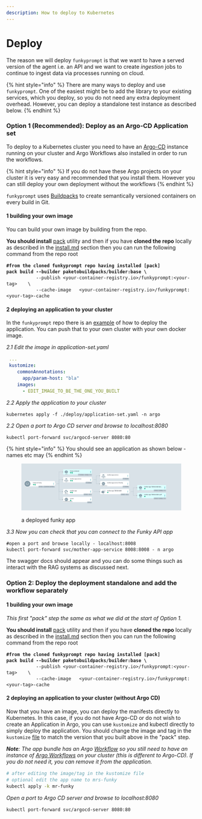 ```yaml
---
description: How to deploy to Kubernetes
---
```


# Deploy

The reason we will deploy `funkyprompt` is that we want to have a served version of the agent i.e. an API and we want to create _ingestion_ jobs to continue to ingest data via processes running on cloud.

{% hint style="info" %}
There are many ways to deploy and use `funkyprompt`. One of the easiest might be to add the library to your existing services, which you deploy, so you do not need any extra deployment overhead. However, you can deploy a standalone test instance as described below.
{% endhint %}

### Option 1 (Recommended): Deploy as an Argo-CD Application set

To deploy to a Kubernetes cluster you need to have an [Argo-CD](https://argo-cd.readthedocs.io/en/stable/) instance running on your cluster and Argo Workflows also installed in order to run the workflows.&#x20;

{% hint style="info" %}
If you do not have these Argo projects on your cluster it is very easy and recommended that you install them. However you can still deploy your own deployment without the workflows
{% endhint %}

`funkyprompt` uses [Buildpacks](https://buildpacks.io/) to create semantically versioned containers on every build in Git.&#x20;

#### 1 building your own image

You can build your own image by building from the repo.&#x20;

**You should install** [pack](https://buildpacks.io/docs/tools/pack/) utility and then if you have **cloned the repo** locally as described in the [install.md](install.md "mention") section then you can run the following command from the repo root

<pre class="language-bash"><code class="lang-bash"><strong>#from the cloned funkyprompt repo having installed [pack]
</strong><strong>pack build --builder paketobuildpacks/builder:base \
</strong>           --publish &#x3C;your-container-registry.io>/funkyprompt:&#x3C;your-tag>    \
           --cache-image   &#x3C;your-container-registry.io>/funkyprompt:&#x3C;your-tag>-cache
</code></pre>

#### 2 deploying an application to your cluster

In the `funkyprompt` repo there is an [example](https://github.com/mr-saoirse/funkyprompt/tree/main/deploy) of how to deploy the application. You can push that to your own cluster with your own docker image.&#x20;

_2.1 Edit the image  in application-set.yaml_

```yaml
 ...
 kustomize:
    commonAnnotations:
      app/param-host: "bla"
    images:
      - EDIT_IMAGE_TO_BE_THE_ONE_YOU_BUILT
```

_2.2 Apply the application to your cluster_

```
kubernetes apply -f ./deploy/application-set.yaml -n argo
```

_2.2 Open a port to Argo CD server and browse to localhost:8080_

```
kubectl port-forward svc/argocd-server 8080:80
```

{% hint style="info" %}
You should see an application as shown below - names etc may&#x20;
{% endhint %}

<figure><img src="../.gitbook/assets/Screenshot 2023-10-26 at 6.12.36 PM.png" alt=""><figcaption><p>a deployed funky app</p></figcaption></figure>

_3.3 Now you can check that you can connect to the Funky API app_

```
#open a port and browse locally - localhost:8008
kubectl port-forward svc/mother-app-service 8008:8008 - n argo
```

The swagger docs should appear and you can do some things such as interact with the RAG systems as discussed next.

### Option 2: Deploy the deployment standalone and add the workflow separately

#### 1 building your own image

_This first "pack" step the same as what we did at the start of Option 1._

**You should install** [pack](https://buildpacks.io/docs/tools/pack/) utility and then if you have **cloned the repo** locally as described in the [install.md](install.md "mention") section then you can run the following command from the repo root

<pre class="language-bash"><code class="lang-bash"><strong>#from the cloned funkyprompt repo having installed [pack]
</strong><strong>pack build --builder paketobuildpacks/builder:base \
</strong>           --publish &#x3C;your-container-registry.io>/funkyprompt:&#x3C;your-tag>    \
           --cache-image   &#x3C;your-container-registry.io>/funkyprompt:&#x3C;your-tag>-cache
</code></pre>

#### 2 deploying an application to your cluster (without Argo CD)

Now that you have an image, you can deploy the manifests directly to Kubernetes. In this case, if you do not have Argo-CD or do not wish to create an Application in Argo, you can use `kustomize` and kubectl directly to simply deploy the application. You should change the image and tag in the `kustomize` [file](https://github.com/mr-saoirse/funkyprompt/blob/main/deploy/apps/mr-funky/kustomization.yaml) to match the version that you built above in the "pack" step.

_**Note**: The app bundle has an Argo_ [_Workflow_](https://github.com/mr-saoirse/funkyprompt/blob/main/deploy/apps/mr-funky/uber-workflow.yaml) _so you still need to have an instance of_ [_Argo Workflows_](https://argoproj.github.io/argo-workflows/) _on your cluster (this is different to Argo-CD). If you do not need it, you can remove it from the application._

```bash
# after editing the image/tag in the kustomize file
# optional edit the app name to mrs-funky
kubectl apply -k mr-funky
```

_Open a port to Argo CD server and browse to localhost:8080_

```
kubectl port-forward svc/argocd-server 8080:80
```
